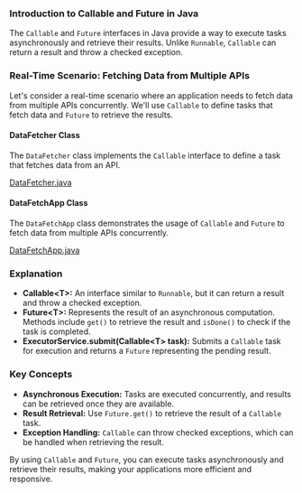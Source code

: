 ### Introduction to Callable and Future in Java

The `Callable` and `Future` interfaces in Java provide a way to execute tasks asynchronously and retrieve their results. Unlike `Runnable`, `Callable` can return a result and throw a checked exception.

### Real-Time Scenario: Fetching Data from Multiple APIs

Let's consider a real-time scenario where an application needs to fetch data from multiple APIs concurrently. We'll use `Callable` to define tasks that fetch data and `Future` to retrieve the results.

#### DataFetcher Class

The `DataFetcher` class implements the `Callable` interface to define a task that fetches data from an API.

[DataFetcher.java](../../java/src/awesome/lld/java/concurrency/callablefuture/DataFetcher.java)


#### DataFetchApp Class

The `DataFetchApp` class demonstrates the usage of `Callable` and `Future` to fetch data from multiple APIs concurrently.

[DataFetchApp.java](../../java/src/awesome/lld/java/concurrency/callablefuture/DataFetchApp.java)

### Explanation

- **Callable\<T\>:** An interface similar to `Runnable`, but it can return a result and throw a checked exception.
- **Future\<T\>:** Represents the result of an asynchronous computation. Methods include `get()` to retrieve the result and `isDone()` to check if the task is completed.
- **ExecutorService.submit(Callable\<T\> task):** Submits a `Callable` task for execution and returns a `Future` representing the pending result.

### Key Concepts

- **Asynchronous Execution:** Tasks are executed concurrently, and results can be retrieved once they are available.
- **Result Retrieval:** Use `Future.get()` to retrieve the result of a `Callable` task.
- **Exception Handling:** `Callable` can throw checked exceptions, which can be handled when retrieving the result.

By using `Callable` and `Future`, you can execute tasks asynchronously and retrieve their results, making your applications more efficient and responsive.